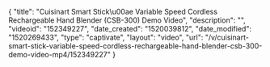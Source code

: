 {
    "title": "Cuisinart Smart Stick\u00ae Variable Speed Cordless Rechargeable Hand Blender (CSB-300) Demo Video",
    "description": "",
    "videoid": "152349227",
    "date_created": "1520039812",
    "date_modified": "1520269433",
    "type": "captivate",
    "layout": "video",
    "url": "\/v\/cuisinart-smart-stick-variable-speed-cordless-rechargeable-hand-blender-csb-300-demo-video-mp4\/152349227"
}